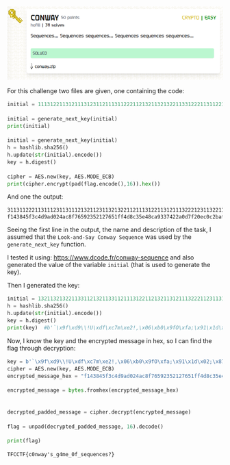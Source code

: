 <img src="https://github.com/raul-dunca/assets/blob/main/.images/conway.png?raw=true">

For this challenge two files are given, one containing the code:

```python
initial = 11131221131211131231121113112221121321132132211331222113112211

initial = generate_next_key(initial)
print(initial)

initial = generate_next_key(initial)
h = hashlib.sha256()
h.update(str(initial).encode())
key = h.digest()

cipher = AES.new(key, AES.MODE_ECB)
print(cipher.encrypt(pad(flag.encode(),16)).hex())
```

And one the output:

```text
311311222113111231131112132112311321322112111312211312111322212311322113212221
f143845f3c4d9ad024ac8f76592352127651ff4d8c35e48ca9337422a0d7f20ec0c2baf530695c150efff20bbc17ca4c
```

Seeing the first line in the output, the name and description of the task, I assumed that the `Look-and-Say Conway Sequence` was used by the `generate_next_key` function.

I tested it using: https://www.dcode.fr/conway-sequence and also generated the value of the variable `initial` (that is used to generate the key).

Then I generated the key:

```python
initial = 132113213221133112132113311211131221121321131211132221123113112221131112311332111213211322211312113211
h = hashlib.sha256()
h.update(str(initial).encode())
key = h.digest()
print(key)  #b'`\x9f\xd9\\!U\xdf\xc7m\xe2!,\x06\xb0\x9fO\xfa;\x91\x1d\x02;\x87\x1fE\xa4\xea\xb50\xb3\x93\xf3'
```
Now, I know the key and the encrypted message in hex, so I can find the flag through decryption:

```python
key = b'`\x9f\xd9\\!U\xdf\xc7m\xe2!,\x06\xb0\x9fO\xfa;\x91\x1d\x02;\x87\x1fE\xa4\xea\xb50\xb3\x93\xf3'
cipher = AES.new(key, AES.MODE_ECB)
encrypted_message_hex = "f143845f3c4d9ad024ac8f76592352127651ff4d8c35e48ca9337422a0d7f20ec0c2baf530695c150efff20bbc17ca4c"

encrypted_message = bytes.fromhex(encrypted_message_hex)


decrypted_padded_message = cipher.decrypt(encrypted_message)

flag = unpad(decrypted_padded_message, 16).decode()

print(flag)
```

`TFCCTF{c0nway's_g4me_0f_sequences?}`
